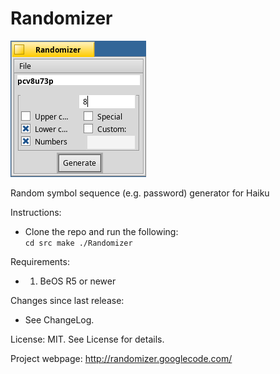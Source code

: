 Randomizer
==========

![screenshot](screenshot.png)

Random symbol sequence (e.g. password) generator for Haiku

Instructions:
  * Clone the repo and run the following:\
  `cd src
  make
  ./Randomizer`

Requirements:
* 1. BeOS R5 or newer

Changes since last release:
* See ChangeLog.

License: MIT. See License for details.

Project webpage: http://randomizer.googlecode.com/
